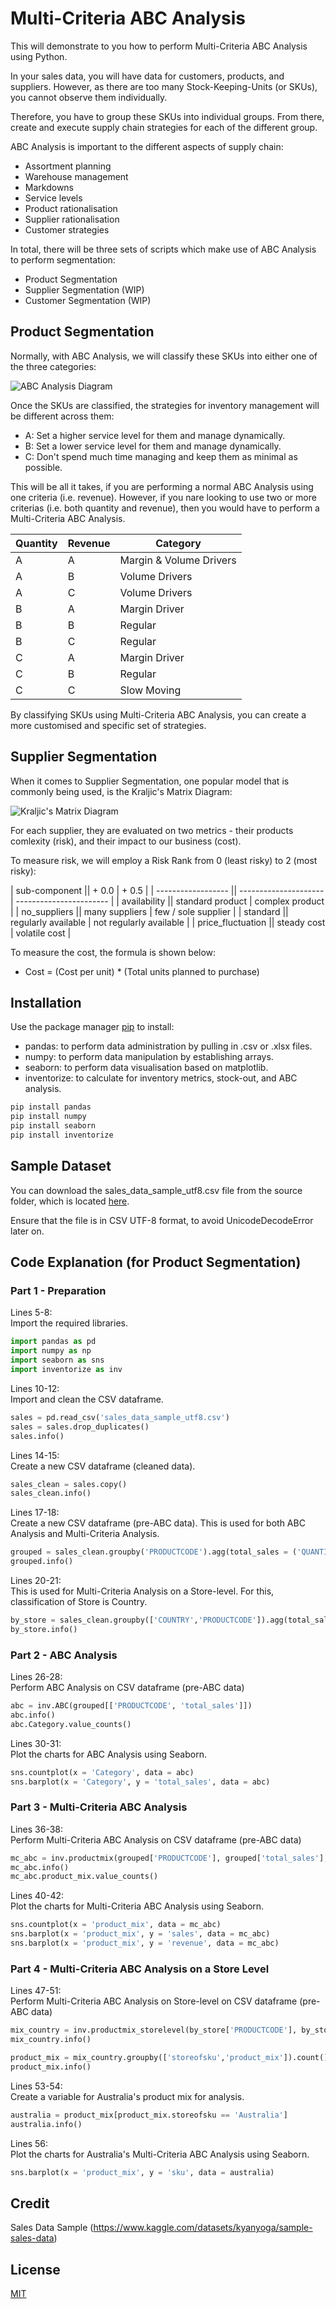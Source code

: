 # Multi-Criteria ABC Analysis

This will demonstrate to you how to perform Multi-Criteria ABC Analysis using Python.

In your sales data, you will have data for customers, products, and suppliers. However, as there are too many Stock-Keeping-Units (or SKUs), you cannot observe them individually.

Therefore, you have to group these SKUs into individual groups. From there, create and execute supply chain strategies for each of the different group.

ABC Analysis is important to the different aspects of supply chain:

- Assortment planning
- Warehouse management
- Markdowns
- Service levels
- Product rationalisation
- Supplier rationalisation
- Customer strategies

In total, there will be three sets of scripts which make use of ABC Analysis to perform segmentation:

- Product Segmentation
- Supplier Segmentation (WIP)
- Customer Segmentation (WIP)

## Product Segmentation

Normally, with ABC Analysis, we will classify these SKUs into either one of the three categories:

![ABC Analysis Diagram](https://github.com/dwoo-work/MultiCriteriaABC.Analysis/blob/0a89153bb25bf3f79aac81b93a0df28b6b9eb45a/img/ABC_Analysis_Diagram.png)

Once the SKUs are classified, the strategies for inventory management will be different across them:

- A: Set a higher service level for them and manage dynamically.
- B: Set a lower service level for them and manage dynamically.
- C: Don't spend much time managing and keep them as minimal as possible.

This will be all it takes, if you are performing a normal ABC Analysis using one criteria (i.e. revenue). However, if you nare looking to use two or more criterias (i.e. both quantity and revenue), then you would have to perform a Multi-Criteria ABC Analysis.

| Quantity | Revenue | Category                   |
| ---------| ------- | -------------------------- |
| A        | A       | Margin & Volume Drivers    |
| A        | B       | Volume Drivers             |
| A        | C       | Volume Drivers             |
| B        | A       | Margin Driver              |
| B        | B       | Regular                    |
| B        | C       | Regular                    |
| C        | A       | Margin Driver              |
| C        | B       | Regular                    |
| C        | C       | Slow Moving                |

By classifying SKUs using Multi-Criteria ABC Analysis, you can create a more customised and specific set of strategies.

## Supplier Segmentation

When it comes to Supplier Segmentation, one popular model that is commonly being used, is the Kraljic's Matrix Diagram:

![Kraljic's Matrix Diagram](https://github.com/dwoo-work/MultiCriteriaABC.Analysis/blob/0a89153bb25bf3f79aac81b93a0df28b6b9eb45a/img/Kraljic's_Matrix_Diagram.png)

For each supplier, they are evaluated on two metrics - their products comlexity (risk), and their impact to our business (cost).

To measure risk, we will employ a Risk Rank from 0 (least risky) to 2 (most risky):

| sub-component      || + 0.0                | + 0.5                   |
| ------------------ || ---------------------| ----------------------- |
| availability       || standard product     | complex product         |
| no_suppliers       || many suppliers       | few / sole supplier     |
| standard           || regularly available  | not regularly available |
| price_fluctuation  || steady cost          | volatile cost           |

To measure the cost, the formula is shown below:

- Cost = (Cost per unit) * (Total units planned to purchase)

## Installation

Use the package manager [pip](https://pip.pypa.io/en/stable/) to install:

- pandas: to perform data administration by pulling in .csv or .xlsx files.
- numpy: to perform data manipulation by establishing arrays.
- seaborn: to perform data visualisation based on matplotlib.
- inventorize: to calculate for inventory metrics, stock-out, and ABC analysis.

```bash
pip install pandas
pip install numpy
pip install seaborn
pip install inventorize
```

## Sample Dataset

You can download the sales_data_sample_utf8.csv file from the source folder, which is located [here](https://github.com/dwoo-work/MultiCriteriaABC.Analysis/blob/main/src).

Ensure that the file is in CSV UTF-8 format, to avoid UnicodeDecodeError later on.

## Code Explanation (for Product Segmentation)

### Part 1 - Preparation

Lines 5-8:  
Import the required libraries.
```python   
import pandas as pd
import numpy as np
import seaborn as sns
import inventorize as inv
```

Lines 10-12:  
Import and clean the CSV dataframe.
```python   
sales = pd.read_csv('sales_data_sample_utf8.csv')
sales = sales.drop_duplicates()
sales.info()
```

Lines 14-15:  
Create a new CSV dataframe (cleaned data).
```python   
sales_clean = sales.copy()
sales_clean.info()
```

Lines 17-18:  
Create a new CSV dataframe (pre-ABC data). This is used for both ABC Analysis and Multi-Criteria Analysis.
```python   
grouped = sales_clean.groupby('PRODUCTCODE').agg(total_sales = ('QUANTITYORDERED',np.sum), total_revenue = ('SALES', np.sum)).reset_index()
grouped.info()
```

Lines 20-21:  
This is used for Multi-Criteria Analysis on a Store-level. For this, classification of Store is Country.
```python   
by_store = sales_clean.groupby(['COUNTRY','PRODUCTCODE']).agg(total_sales = ('QUANTITYORDERED',np.sum), total_revenue = ('SALES',np.sum)).reset_index()
by_store.info()
```

### Part 2 - ABC Analysis

Lines 26-28:  
Perform ABC Analysis on CSV dataframe (pre-ABC data)
```python   
abc = inv.ABC(grouped[['PRODUCTCODE', 'total_sales']])
abc.info()
abc.Category.value_counts()
```

Lines 30-31:  
Plot the charts for ABC Analysis using Seaborn.
```python   
sns.countplot(x = 'Category', data = abc)
sns.barplot(x = 'Category', y = 'total_sales', data = abc)
```

### Part 3 - Multi-Criteria ABC Analysis

Lines 36-38:  
Perform Multi-Criteria ABC Analysis on CSV dataframe (pre-ABC data)
```python   
mc_abc = inv.productmix(grouped['PRODUCTCODE'], grouped['total_sales'], grouped['total_revenue'])
mc_abc.info()
mc_abc.product_mix.value_counts()
```

Lines 40-42:  
Plot the charts for Multi-Criteria ABC Analysis using Seaborn.
```python   
sns.countplot(x = 'product_mix', data = mc_abc)
sns.barplot(x = 'product_mix', y = 'sales', data = mc_abc)
sns.barplot(x = 'product_mix', y = 'revenue', data = mc_abc)
```

### Part 4 - Multi-Criteria ABC Analysis on a Store Level

Lines 47-51:  
Perform Multi-Criteria ABC Analysis on Store-level on CSV dataframe (pre-ABC data)
```python   
mix_country = inv.productmix_storelevel(by_store['PRODUCTCODE'], by_store['total_sales'], by_store['total_revenue'], by_store['COUNTRY'])
mix_country.info()

product_mix = mix_country.groupby(['storeofsku','product_mix']).count().reset_index().iloc[:,0:3]
product_mix.info()
```

Lines 53-54:  
Create a variable for Australia's product mix for analysis.
```python   
australia = product_mix[product_mix.storeofsku == 'Australia']
australia.info()
```

Lines 56:  
Plot the charts for Australia's Multi-Criteria ABC Analysis using Seaborn.
```python   
sns.barplot(x = 'product_mix', y = 'sku', data = australia)
```

## Credit

Sales Data Sample (https://www.kaggle.com/datasets/kyanyoga/sample-sales-data)

## License

[MIT](https://choosealicense.com/licenses/mit/)